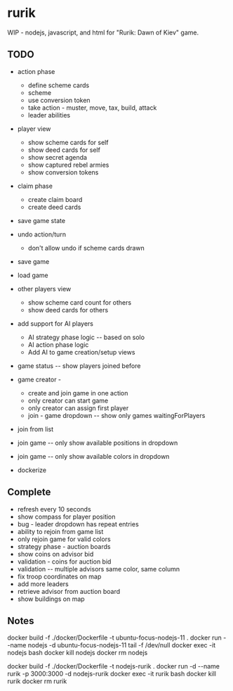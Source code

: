 # rurik
WIP - nodejs, javascript, and html for "Rurik: Dawn of Kiev" game.


## TODO

* action phase
  * define scheme cards
  * scheme
  * use conversion token
  * take action - muster, move, tax, build, attack
  * leader abilities


* player view
  * show scheme cards for self
  * show deed cards for self
  * show secret agenda
  * show captured rebel armies
  * show conversion tokens


* claim phase
  * create claim board
  * create deed cards

* save game state
* undo action/turn
  * don't allow undo if scheme cards drawn
* save game
* load game

* other players view
  * show scheme card count for others
  * show deed cards for others

* add support for AI players
  * AI strategy phase logic -- based on solo
  * AI action phase logic
  * Add AI to game creation/setup views




* game status -- show players joined before 
* game creator - 
  * create and join game in one action
  * only creator can start game
  * only creator can assign first player
  * join - game dropdown -- show only games waitingForPlayers
* join from list
* join game -- only show available positions in dropdown
* join game -- only show available colors in dropdown  

* dockerize

## Complete
* refresh every 10 seconds
* show compass for player position
* bug - leader dropdown has repeat entries
* ability to rejoin from game list
* only rejoin game for valid colors
* strategy phase - auction boards
* show coins on advisor bid
* validation - coins for auction bid
* validation -- multiple advisors same color, same column
* fix troop coordinates on map
* add more leaders
* retrieve advisor from auction board
* show buildings on map


## Notes

docker build -f ./docker/Dockerfile -t ubuntu-focus-nodejs-11 .
docker run --name nodejs -d ubuntu-focus-nodejs-11 tail -f /dev/null
docker exec -it  nodejs bash
docker kill nodejs
docker rm nodejs

docker build -f ./docker/Dockerfile -t nodejs-rurik .
docker run -d --name rurik -p 3000:3000 -d nodejs-rurik
docker exec -it  rurik bash
docker kill rurik
docker rm rurik
